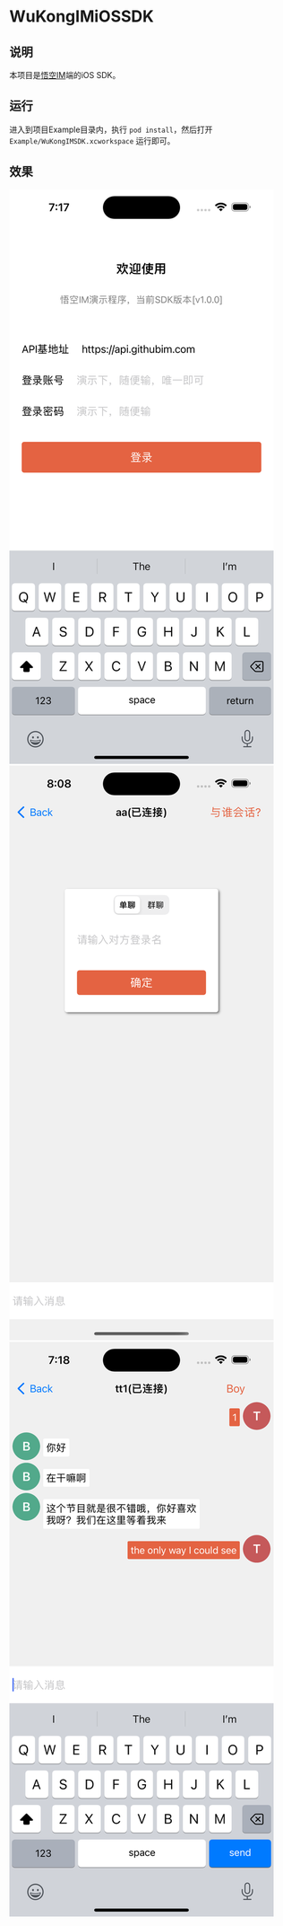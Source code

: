# WuKongIMiOSSDK

## 说明

本项目是[悟空IM](https://github.com/WuKongIM/WuKongIM)端的iOS SDK。

## 运行

进入到项目Example目录内，执行 `pod install`，然后打开 `Example/WuKongIMSDK.xcworkspace` 运行即可。



## 效果

![](./docs/screen1.png)
![](./docs/screen2.png)
![](./docs/screen3.png)



